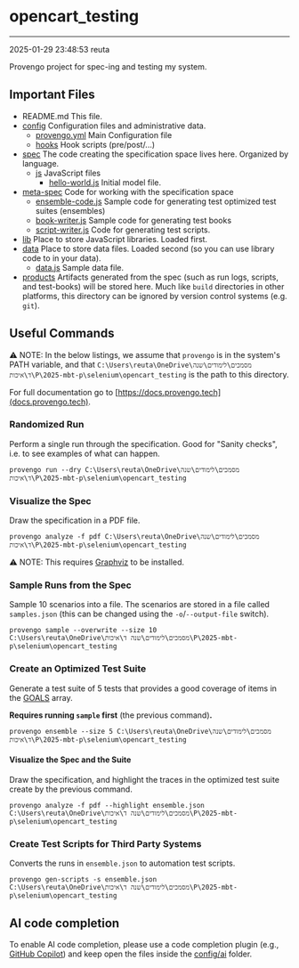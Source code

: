 # opencart_testing

---
2025-01-29 23:48:53
reuta

Provengo project for spec-ing and testing my system.


## Important Files

* README.md This file.
* [config](config) Configuration files and administrative data.
    * [provengo.yml](config/provengo.yml) Main Configuration file
    * [hooks](config/hooks) Hook scripts (pre/post/...)
* [spec](spec) The code creating the specification space lives here. Organized by language.
    * [js](spec/js) JavaScript files
      * [hello-world.js](spec/js/hello-world.js) Initial model file.
* [meta-spec](meta-spec) Code for working with the specification space
    * [ensemble-code.js](meta-spec/ensemble-code.js) Sample code for generating test optimized test suites (ensembles)
    * [book-writer.js](meta-spec/book-writer.js) Sample code for generating test books
    * [script-writer.js](meta-spec/script-writer.js) Code for generating test scripts.
* [lib](lib) Place to store JavaScript libraries. Loaded first.
* [data](data) Place to store data files. Loaded second (so you can use library code to in your data).
    * [data.js](data/data.js) Sample data file.
* [products](products) Artifacts generated from the spec (such as run logs, scripts, and test-books) will be stored here. Much like `build` directories in other platforms, this directory can be ignored by version control systems (e.g. `git`).


## Useful Commands

⚠️ NOTE: In the below listings, we assume that `provengo` is in the system's PATH variable, and that `C:\Users\reuta\OneDrive\מסמכים\לימודים\שנה ד\איכות\P\2025-mbt-p\selenium\opencart_testing` is the path to this directory.

For full documentation go to [https://docs.provengo.tech](docs.provengo.tech).

### Randomized Run 

Perform a single run through the specification. Good for "Sanity checks", i.e. to see examples of what can happen.

    provengo run --dry C:\Users\reuta\OneDrive\מסמכים\לימודים\שנה ד\איכות\P\2025-mbt-p\selenium\opencart_testing


### Visualize the Spec

Draw the specification in a PDF file.

    provengo analyze -f pdf C:\Users\reuta\OneDrive\מסמכים\לימודים\שנה ד\איכות\P\2025-mbt-p\selenium\opencart_testing


⚠️ NOTE: This requires [Graphviz](http://graphviz.org) to be installed.


### Sample Runs from the Spec

Sample 10 scenarios into a file. The scenarios are stored in a file called `samples.json` (this can be changed using the `-o`/`--output-file` switch).

    provengo sample --overwrite --size 10 C:\Users\reuta\OneDrive\מסמכים\לימודים\שנה ד\איכות\P\2025-mbt-p\selenium\opencart_testing


### Create an Optimized Test Suite

Generate a test suite of 5 tests that provides a good coverage of items in the [GOALS](z-ranking.js#L18) array.

**Requires running `sample` first** (the previous command)**.**

    provengo ensemble --size 5 C:\Users\reuta\OneDrive\מסמכים\לימודים\שנה ד\איכות\P\2025-mbt-p\selenium\opencart_testing

#### Visualize the Spec and the Suite

Draw the specification, and highlight the traces in the optimized test suite create by the previous command.

    provengo analyze -f pdf --highlight ensemble.json C:\Users\reuta\OneDrive\מסמכים\לימודים\שנה ד\איכות\P\2025-mbt-p\selenium\opencart_testing

### Create Test Scripts for Third Party Systems

Converts the runs in `ensemble.json` to automation test scripts.

    provengo gen-scripts -s ensemble.json C:\Users\reuta\OneDrive\מסמכים\לימודים\שנה ד\איכות\P\2025-mbt-p\selenium\opencart_testing

## AI code completion
To enable AI code completion, please use a code completion plugin (e.g., [GitHub Copilot](https://github.com/features/copilot)) and keep open the files inside the [config/ai](config/ai) folder.
